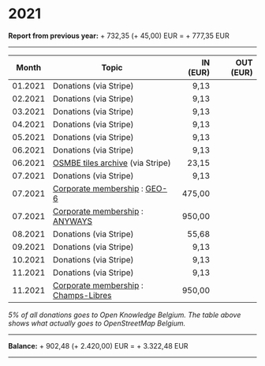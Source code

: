 # 2021

**Report from previous year:** + 732,35 (+ 45,00) EUR = + 777,35 EUR

---

| Month   | Topic                                          | IN (EUR) | OUT (EUR) |
| ------- | ---------------------------------------------- | -------: | --------: |
| 01.2021 | Donations (via Stripe)                         |     9,13 |           |
| 02.2021 | Donations (via Stripe)                         |     9,13 |           |
| 03.2021 | Donations (via Stripe)                         |     9,13 |           |
| 04.2021 | Donations (via Stripe)                         |     9,13 |           |
| 05.2021 | Donations (via Stripe)                         |     9,13 |           |
| 06.2021 | Donations (via Stripe)                         |     9,13 |           |
| 06.2021 | [OSMBE tiles archive][1] (via Stripe)          |    23,15 |           |
| 07.2021 | Donations (via Stripe)                         |     9,13 |           |
| 07.2021 | [Corporate membership][2] : [GEO-6][3]         |   475,00 |           |
| 07.2021 | [Corporate membership][2] : [ANYWAYS][4]       |   950,00 |           |
| 08.2021 | Donations (via Stripe)                         |    55,68 |           |
| 09.2021 | Donations (via Stripe)                         |     9,13 |           |
| 10.2021 | Donations (via Stripe)                         |     9,13 |           |
| 11.2021 | Donations (via Stripe)                         |     9,13 |           |
| 11.2021 | [Corporate membership][2] : [Champs-Libres][5] |   950,00 |           |

_5% of all donations goes to Open Knowledge Belgium. The table above shows what actually goes to OpenStreetMap Belgium._

---

**Balance:** + 902,48 (+ 2.420,00) EUR = + 3.322,48 EUR

---

[1]: https://tile.openstreetmap.be/
[2]: https://openstreetmap.be/en/support.html
[3]: https://geo6.be/
[4]: https://www.anyways.eu/
[5]: https://www.champs-libres.coop/
